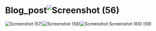 # Blog_post![Screenshot (56)](https://github.com/vidhiy/Blog_post/assets/106620196/f7c0fce1-74a2-43ce-8f2a-42d4dbdad5e9)
![Screenshot (57)](https://github.com/vidhiy/Blog_post/assets/106620196/4a589d88-48a2-477c-8ea6-c958d31c865f)![Screenshot (58)](https://github.com/vidhiy/Blog_post/assets/106620196/42c5f9b9-19cc-456b-bfc7-e408b2f8d38e)![Screenshot ![Screenshot (60)](https://github.com/vidhiy/Blog_post/assets/106620196/b46fc43b-e4bb-4254-a2b1-9c71b87c93ce)
(59)](https://github.com/vidhiy/Blog_post/assets/106620196/59882ee9-fb2e-49ba-9bb0-ae99a157f9c9)


